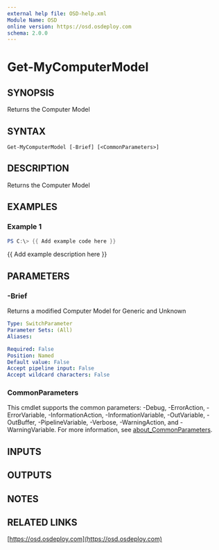 ```yaml
---
external help file: OSD-help.xml
Module Name: OSD
online version: https://osd.osdeploy.com
schema: 2.0.0
---
```


# Get-MyComputerModel

## SYNOPSIS
Returns the Computer Model

## SYNTAX

```
Get-MyComputerModel [-Brief] [<CommonParameters>]
```

## DESCRIPTION
Returns the Computer Model

## EXAMPLES

### Example 1
```powershell
PS C:\> {{ Add example code here }}
```

{{ Add example description here }}

## PARAMETERS

### -Brief
Returns a modified Computer Model for Generic and Unknown

```yaml
Type: SwitchParameter
Parameter Sets: (All)
Aliases:

Required: False
Position: Named
Default value: False
Accept pipeline input: False
Accept wildcard characters: False
```

### CommonParameters
This cmdlet supports the common parameters: -Debug, -ErrorAction, -ErrorVariable, -InformationAction, -InformationVariable, -OutVariable, -OutBuffer, -PipelineVariable, -Verbose, -WarningAction, and -WarningVariable. For more information, see [about_CommonParameters](http://go.microsoft.com/fwlink/?LinkID=113216).

## INPUTS

## OUTPUTS

## NOTES

## RELATED LINKS

[https://osd.osdeploy.com](https://osd.osdeploy.com)

